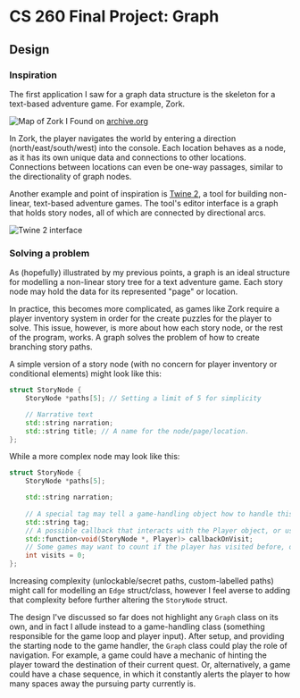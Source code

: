 # CS 260 Final Project: Graph

## Design

### Inspiration

The first application I saw for a graph data structure is the skeleton for a text-based adventure game. For example, Zork. 

![Map of Zork I](https://cdn.discordapp.com/attachments/799704269787496518/1112486555592958043/zork_map.png) 
Found on [archive.org](https://archive.org/details/zork-i-ii-iii-maps/)

In Zork, the player navigates the world by entering a direction (north/east/south/west) into the console. Each location behaves as a node, as it has its own unique data and connections to other locations. Connections between locations can even be one-way passages, similar to the directionality of graph nodes.

Another example and point of inspiration is [Twine 2](https://twinery.org/), a tool for building non-linear, text-based adventure games. The tool's editor interface is a graph that holds story nodes, all of which are connected by directional arcs.

![Twine 2 interface](https://cdn.discordapp.com/attachments/799704269787496518/1112636765300338728/twine2_example.jpg)


### Solving a problem

As (hopefully) illustrated by my previous points, a graph is an ideal structure for modelling a non-linear story tree for a text adventure game. Each story node may hold the data for its represented "page" or location. 

In practice, this becomes more complicated, as games like Zork require a player inventory system in order for the create puzzles for the player to solve. This issue, however, is more about how each story node, or the rest of the program, works. A graph solves the problem of how to create branching story paths.

A simple version of a story node (with no concern for player inventory or conditional elements) might look like this:
```cpp
struct StoryNode {
    StoryNode *paths[5]; // Setting a limit of 5 for simplicity

    // Narrative text
    std::string narration;
    std::string title; // A name for the node/page/location. 
};
```

While a more complex node may look like this:
```cpp
struct StoryNode {
    StoryNode *paths[5];

    std::string narration;
    
    // A special tag may tell a game-handling object how to handle this node. For example: "Start" or "End"
    std::string tag;
    // A possible callback that interacts with the Player object, or uses the Player object to modify itself.
    std::function<void(StoryNode *, Player)> callbackOnVisit;
    // Some games may want to count if the player has visited before, or how many times.
    int visits = 0; 
};
```

Increasing complexity (unlockable/secret paths, custom-labelled paths) might call for modelling an `Edge` struct/class, however I feel averse to adding that complexity before further altering the `StoryNode` struct.

The design I've discussed so far does not highlight any `Graph` class on its own, and in fact I allude instead to a game-handling class (something responsible for the game loop and player input). After setup, and providing the starting node to the game handler, the `Graph` class could play the role of navigation. For example, a game could have a mechanic of hinting the player toward the destination of their current quest. Or, alternatively, a game could have a chase sequence, in which it constantly alerts the player to how many spaces away the pursuing party currently is.

